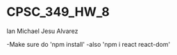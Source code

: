 # CPSC_349_HW_8
Ian Michael Jesu Alvarez

-Make sure do 'npm install'
-also 'npm i react react-dom'
